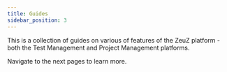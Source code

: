 ```yaml
---
title: Guides
sidebar_position: 3
---
```


This is a collection of guides on various of features of
the ZeuZ platform - both the Test Management and Project
Management platforms.

Navigate to the next pages to learn more.
